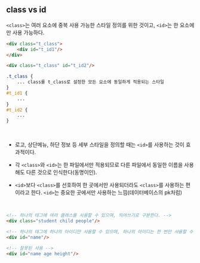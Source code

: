 ## class vs id

`<class>`는 여러 요소에 중복 사용 가능한 스타일 정의를 위한 것이고, `<id>`는 한 요소에만 사용 가능하다.

```html
<div class="t_class">
    <div id="t_id1"/>
</div>

<div class="t_class" id="t_id2"/>
```

```css
.t_class {
    ... class를 t_class로 설정한 모든 요소에 동일하게 적용되는 스타일
}
#t_id1 {
    ...
}
#t_id2 {
    ...
}
```

<br>

+ 로고, 상단메뉴, 하단 정보 등 세부 스타일을 정의할 때는 `<id>`를 사용하는 것이 효과적이다.

+ 각 `<class>`와 `<id>`는 한 파일에서만 적용되므로 다른 파일에서 동일한 이름을 사용해도 다른 것으로 인식한다(동명이인).
+ `<id>`보다 `<class>`를 선호하여 한 곳에서만 사용되더라도 `<class>`를 사용하는 편이라고 한다. 
  `<id>`는 중요한 곳에서만 사용하는 느낌(데이터베이스의 pk처럼)

<br>

```html
<!-- 하나의 태그에 여러 클래스를 사용할 수 있으며, 띄어쓰기로 구분한다. -->
<div class="student child people"/>

<!-- 하나의 태그에 하나의 아이디만 사용할 수 있으며, 하나의 아이디는 한 번만 사용할 수 있다. -->
<div id="name"/>

<!-- 잘못된 사용 --> 
<div id="name age height"/>

```

